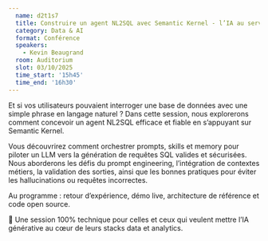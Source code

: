 ```yaml
---
  name: d2t1s7
  title: Construire un agent NL2SQL avec Semantic Kernel - l’IA au service des données
  category: Data & AI
  format: Conférence
  speakers: 
    - Kevin Beaugrand
  room: Auditorium
  slot: 03/10/2025
  time_start: '15h45'
  time_end: '16h30'
---
```

Et si vos utilisateurs pouvaient interroger une base de données avec une simple phrase en langage naturel ? Dans cette session, nous explorerons comment concevoir un agent NL2SQL efficace et fiable en s’appuyant sur Semantic Kernel.

Vous découvrirez comment orchestrer prompts, skills et memory pour piloter un LLM vers la génération de requêtes SQL valides et sécurisées. Nous aborderons les défis du prompt engineering, l’intégration de contextes métiers, la validation des sorties, ainsi que les bonnes pratiques pour éviter les hallucinations ou requêtes incorrectes.

Au programme : retour d’expérience, démo live, architecture de référence et code open source.

🎯 Une session 100% technique pour celles et ceux qui veulent mettre l’IA générative au cœur de leurs stacks data et analytics.
